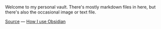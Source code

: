 Welcome to my personal vault. There's mostly markdown files in here, but there's also the occasional image or text file.

[Source](https://github.com/jordanreger/public.vault) — [How I use Obsidian](Obsidian.md)
